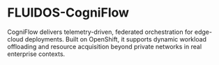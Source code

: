 # FLUIDOS-CogniFlow
CogniFlow delivers telemetry-driven, federated orchestration for edge-cloud deployments. Built on OpenShift, it supports dynamic workload offloading and resource acquisition beyond private networks in real enterprise contexts.
